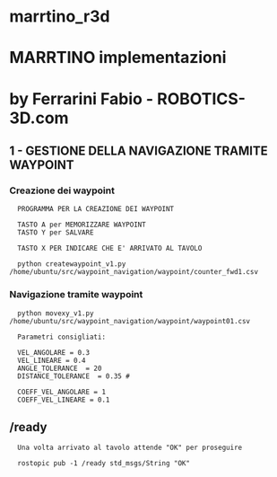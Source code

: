 # marrtino_r3d
# MARRTINO implementazioni
# by Ferrarini Fabio - ROBOTICS-3D.com




## 1 - GESTIONE DELLA NAVIGAZIONE TRAMITE WAYPOINT
    
###   Creazione dei waypoint 
    
      PROGRAMMA PER LA CREAZIONE DEI WAYPOINT 

      TASTO A per MEMORIZZARE WAYPOINT
      TASTO Y per SALVARE

      TASTO X PER INDICARE CHE E' ARRIVATO AL TAVOLO 

      python createwaypoint_v1.py /home/ubuntu/src/waypoint_navigation/waypoint/counter_fwd1.csv

       
###   Navigazione tramite waypoint
      

      python movexy_v1.py /home/ubuntu/src/waypoint_navigation/waypoint/waypoint01.csv

      Parametri consigliati:

      VEL_ANGOLARE = 0.3
      VEL_LINEARE = 0.4
      ANGLE_TOLERANCE  = 20
      DISTANCE_TOLERANCE  = 0.35 #
        
      COEFF_VEL_ANGOLARE = 1
      COEFF_VEL_LINEARE = 0.1



##    /ready
      Una volta arrivato al tavolo attende "OK" per proseguire 

      rostopic pub -1 /ready std_msgs/String "OK"